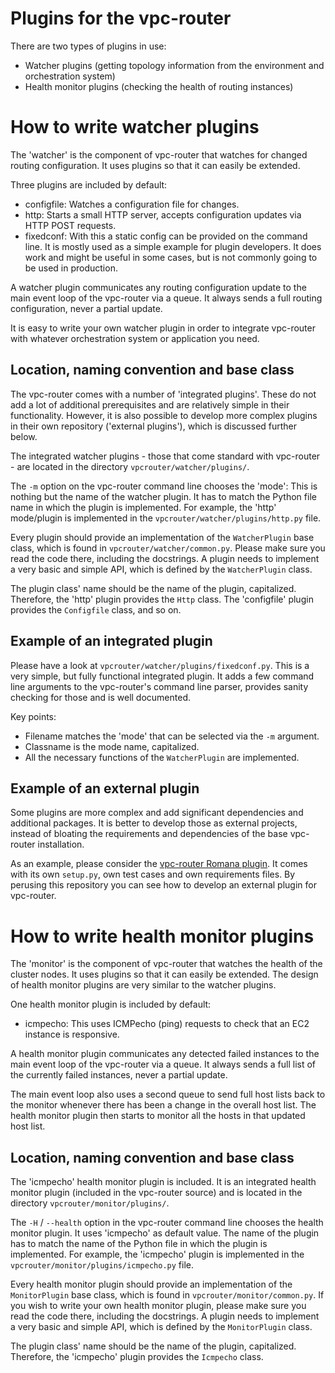 # Plugins for the vpc-router

There are two types of plugins in use:

* Watcher plugins (getting topology information from the environment and
  orchestration system)
* Health monitor plugins (checking the health of routing instances)

# How to write watcher plugins

The 'watcher' is the component of vpc-router that watches for changed routing
configuration. It uses plugins so that it can easily be extended.

Three plugins are included by default:

* configfile: Watches a configuration file for changes.
* http: Starts a small HTTP server, accepts configuration updates via HTTP POST
  requests.
* fixedconf: With this a static config can be provided on the command line. It
  is mostly used as a simple example for plugin developers. It does work
  and might be useful in some cases, but is not commonly going to be used in
  production.

A watcher plugin communicates any routing configuration update to the main
event loop of the vpc-router via a queue. It always sends a full routing
configuration, never a partial update.

It is easy to write your own watcher plugin in order to integrate vpc-router
with whatever orchestration system or application you need.

## Location, naming convention and base class

The vpc-router comes with a number of 'integrated plugins'. These do not add a
lot of additional prerequisites and are relatively simple in their
functionality. However, it is also possible to develop more complex plugins in
their own repository ('external plugins'), which is discussed further below.

The integrated watcher plugins - those that come standard with vpc-router -
are located in the directory `vpcrouter/watcher/plugins/`.

The `-m` option on the vpc-router command line chooses the 'mode': This is
nothing but the name of the watcher plugin. It has to match the Python file
name in which the plugin is implemented. For example, the 'http' mode/plugin is
implemented in the `vpcrouter/watcher/plugins/http.py` file.

Every plugin should provide an implementation of the `WatcherPlugin` base
class, which is found in `vpcrouter/watcher/common.py`. Please make sure you
read the code there, including the docstrings. A plugin needs to implement a
very basic and simple API, which is defined by the `WatcherPlugin` class.

The plugin class' name should be the name of the plugin, capitalized.
Therefore, the 'http' plugin provides the `Http` class. The
'configfile' plugin provides the `Configfile` class, and so on.

## Example of an integrated plugin

Please have a look at `vpcrouter/watcher/plugins/fixedconf.py`. This is a very
simple, but fully functional integrated plugin. It adds a few command line
arguments to the vpc-router's command line parser, provides sanity checking
for those and is well documented.

Key points:

* Filename matches the 'mode' that can be selected via the `-m` argument.
* Classname is the mode name, capitalized.
* All the necessary functions of the `WatcherPlugin` are implemented.

## Example of an external plugin

Some plugins are more complex and add significant dependencies and additional
packages. It is better to develop those as external projects, instead of
bloating the requirements and dependencies of the base vpc-router installation.

As an example, please consider the
[vpc-router Romana plugin](https://github.com/romana/vpcrouter-romana-plugin).
It comes with its own `setup.py`, own test cases and own requirements files.
By perusing this repository you can see how to develop an external plugin for
vpc-router.


# How to write health monitor plugins

The 'monitor' is the component of vpc-router that watches the health of the
cluster nodes. It uses plugins so that it can easily be extended. The
design of health monitor plugins are very similar to the watcher
plugins.

One health monitor plugin is included by default:

* icmpecho: This uses ICMPecho (ping) requests to check that an EC2 instance is
  responsive.

A health monitor plugin communicates any detected failed instances to the main
event loop of the vpc-router via a queue. It always sends a full list of the
currently failed instances, never a partial update.

The main event loop also uses a second queue to send full host lists back to
the monitor whenever there has been a change in the overall host list. The
health monitor plugin then starts to monitor all the hosts in that updated
host list.

## Location, naming convention and base class

The 'icmpecho' health monitor plugin is included. It is an integrated
health monitor plugin (included in the vpc-router source) and is located
in the directory `vpcrouter/monitor/plugins/`.

The `-H` / `--health` option in the vpc-router command line chooses the health
monitor plugin. It uses 'icmpecho' as default value. The name of the plugin has
to match the name of the Python file in which the plugin is implemented. For
example, the 'icmpecho' plugin is implemented in the
`vpcrouter/monitor/plugins/icmpecho.py` file.

Every health monitor plugin should provide an implementation of the
`MonitorPlugin` base class, which is found in `vpcrouter/monitor/common.py`.
If you wish to write your own health monitor plugin, please make sure you
read the code there, including the docstrings. A plugin needs to implement
a very basic and simple API, which is defined by the `MonitorPlugin` class.

The plugin class' name should be the name of the plugin, capitalized.
Therefore, the 'icmpecho' plugin provides the `Icmpecho` class.
